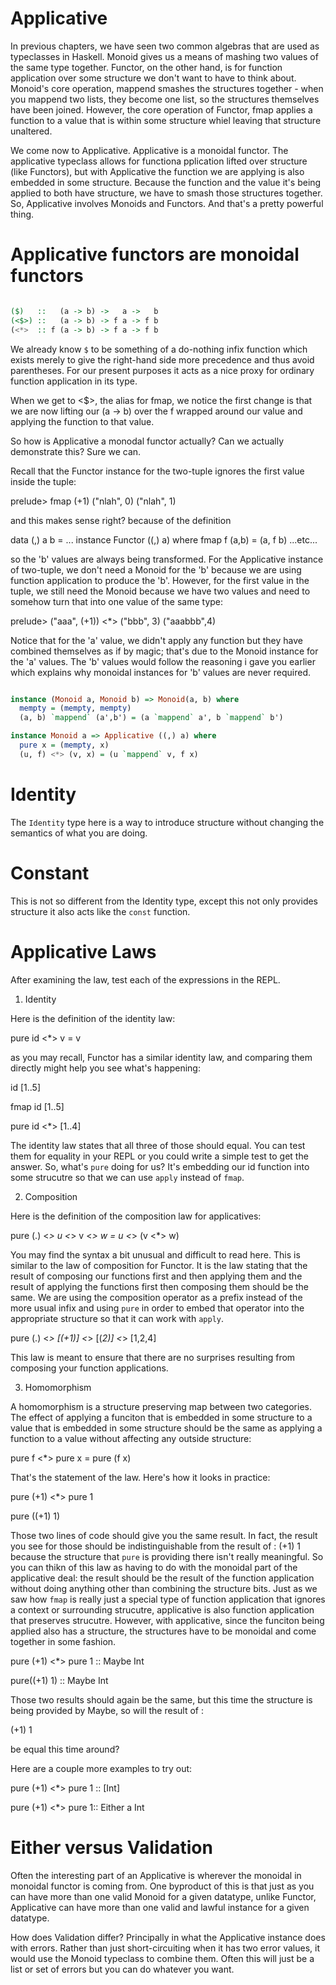 # Applicative

In previous chapters, we have seen two common algebras that are used as
typeclasses in Haskell. Monoid gives us a means of mashing two values of the
same type together. Functor, on the other hand, is for function application
over some structure we don't want to have to think about. Monoid's core
operation, mappend smashes the structures together - when you mappend two
lists, they become one list, so the structures themselves have been joined.
However, the core operation of Functor, fmap applies a function to a value that
is within some structure whiel leaving that structure unaltered.

We come now to Applicative. Applicative is a monoidal functor. The applicative
typeclass allows for functiona pplication lifted over structure (like
Functors), but with Applicative the function we are applying is also embedded
in some structure. Because the function and the value it's being applied to
both have structure, we have to smash those structures together. So,
Applicative involves Monoids and Functors. And that's a pretty powerful thing.
 
# Applicative functors are monoidal functors

```haskell

($)   ::   (a -> b) ->   a ->   b
(<$>) ::   (a -> b) -> f a -> f b
(<*>  :: f (a -> b) -> f a -> f b

```

We already know `$` to be something of a do-nothing infix function which exists
merely to give the right-hand side more precedence and thus avoid parentheses.
For our present purposes it acts as a nice proxy for ordinary function
application in its type.

When we get to <$>, the alias for fmap, we notice the first change is that we
are now lifting our (a -> b) over the f wrapped around our value and applying
the function to that value.

So how is Applicative a monodal functor actually? Can we actually demonstrate
this? Sure we can.

Recall that the Functor instance for the two-tuple ignores the first value
inside the tuple:

prelude> fmap (+1) ("nlah", 0)
("nlah", 1)

and this makes sense right? because of the definition

data (,) a b = ...
instance Functor ((,) a) where
  fmap f (a,b) = (a, f b)
...etc...


so the 'b' values are always being transformed. For the Applicative instance of
two-tuple, we don't need a Monoid for the 'b' because we are using function
application to produce the 'b'. However, for the first value in the tuple, we
still need the Monoid because we have two values and need to somehow turn that
into one value of the same type:

prelude> ("aaa", (+1)) <*> ("bbb", 3)
("aaabbb",4)

Notice that for the 'a' value, we didn't apply any function but they have
combined themselves as if by magic; that's due to the Monoid instance for the
'a' values. The 'b' values would follow the reasoning i gave you earlier which
explains why monoidal instances for 'b' values are never required.


```haskell

instance (Monoid a, Monoid b) => Monoid(a, b) where
  mempty = (mempty, mempty)
  (a, b) `mappend` (a',b') = (a `mappend` a', b `mappend` b')

instance Monoid a => Applicative ((,) a) where
  pure x = (mempty, x)
  (u, f) <*> (v, x) = (u `mappend` v, f x)

```

# Identity

The `Identity` type here is a way to introduce structure without changing the
semantics of what you are doing. 

# Constant

This is not so different from the Identity type, except this not only provides
structure it also acts like the `const` function. 

# Applicative Laws

After examining the law, test each of the expressions in the REPL.

1. Identity

Here is the definition of the identity law:

pure id <*> v = v

as you may recall, Functor has a similar identity law, and comparing them
directly might help you see what's happening:

id [1..5]

fmap id [1..5]

pure id <*> [1..4]


The identity law states that all three of those should equal. You can test them
for equality in your REPL or you could write a simple test to get the answer.
So, what's `pure` doing for us? It's embedding our id function into some
strucutre so that we can use `apply` instead of `fmap`.

2. Composition

Here is the definition of the composition law for applicatives:

pure (.) <*> u <*> v <*> w = u <*> (v <*> w)

You may find the syntax a bit unusual and difficult to read here. This is
similar to the law of composition for Functor. It is the law stating that the
result of composing our functions first and then applying them and the result
of applying the functions first then composing them should be the same. We are
using the composition operator as a prefix instead of the more usual infix and
using `pure` in order to embed that operator into the appropriate structure so
that it can work with `apply`.

pure (.) <*> [(+1)] <*> [(*2)] <*> [1,2,4]

This law is meant to ensure that there are no surprises resulting from
composing your function applications.

3. Homomorphism 

A homomorphism is a structure preserving map between two categories. The effect
of applying a funciton that is embedded in some structure to a value that is
embedded in some structure should be the same as applying a function to a value
without affecting any outside structure:

pure f <*> pure x = pure (f x)

That's the statement of the law. Here's how it looks in practice:

pure (+1) <*> pure 1

pure ((+1) 1) 

Those two lines of code should give you the same result. In fact, the result
you see for those should be indistinguishable from the result of : 
(+1) 1 
because the structure that `pure` is providing there isn't really meaningful.
So you can thikn of this law as having to do with the monoidal part of the
applicative deal: the result should be the result of the function application
without doing anything other than combining the structure bits. Just as we saw
how `fmap` is really just a special type of function application that ignores a
context or surrounding strucutre, applicative is also function application that
preserves strucutre. However, with applicative, since the funciton being
applied also has a structure, the structures have to be monoidal and come
together in some fashion.

pure (+1) <*> pure 1 :: Maybe Int

pure((+1) 1) :: Maybe Int

Those two results should again be the same, but this time the structure is
being provided by Maybe, so will the result of :

(+1) 1

be equal this time around? 

Here are a couple more examples to try out:

pure (+1) <*> pure 1 :: [Int]

pure (+1) <*> pure 1:: Either a Int

# Either versus Validation

Often the interesting part of an Applicative is wherever the monoidal in
monoidal functor is coming from. One byproduct of this is that just as you can
have more than one valid Monoid for a given datatype, unlike Functor,
Applicative can have more than one valid and lawful instance for a given
datatype.

How does Validation differ? Principally in what the Applicative instance does
with errors. Rather than just short-circuiting when it has two error values, it
would use the Monoid typeclass to combine them. Often this will just be a list
or set of errors but you can do whatever you want.







